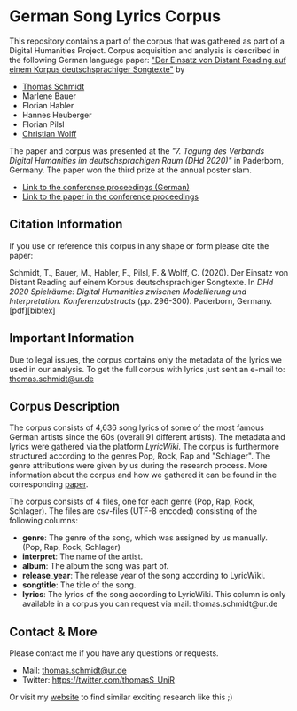 # German Song Lyrics Corpus

This repository contains a part of the corpus that was gathered as part of a Digital Humanities Project. Corpus acquisition and analysis is described in the following German language paper: 
<a href="">"Der Einsatz von Distant Reading auf einem Korpus deutschsprachiger Songtexte"</a> by 
<ul>
  <li><a href="https://www.uni-regensburg.de/sprache-literatur-kultur/medieninformatik/sekretariat-team/thomas-schmidt/index.html">Thomas Schmidt</a></li>
  <li>Marlene Bauer</li>
  <li>Florian Habler</li>
  <li>Hannes Heuberger</li>
  <li>Florian Pilsl</li>
  <li><a href="https://www.uni-regensburg.de/sprache-literatur-kultur/medieninformatik/sekretariat-team/christian-wolff/index.html">Christian Wolff</a></li> 
</ul>

The paper and corpus was presented at the <em>"7. Tagung des Verbands Digital Humanities im deutschsprachigen Raum (DHd 2020)"</em> in Paderborn, Germany.
The paper won the third prize at the annual poster slam.
<ul>
  <li><a href="https://zenodo.org/record/3666690#.Xz-cfZMzbUI">Link to the conference proceedings (German)</a></li>
  <li><a href="https://zenodo.org/record/3666690/preview/2020_DHd_BookOfAbstracts-web.pdf#page=298">Link to the paper in the conference proceedings </a></li>
</ul>

## Citation Information

If you use or reference this corpus in any shape or form please cite the paper:

Schmidt, T., Bauer, M., Habler, F., Pilsl, F. & Wolff, C. (2020). Der Einsatz von Distant Reading auf einem Korpus deutschsprachiger Songtexte. In <em>DHd 2020 Spielräume: Digital Humanities zwischen Modellierung und Interpretation. Konferenzabstracts</em> (pp. 296-300). Paderborn, Germany. [pdf][bibtex]

## Important Information

Due to legal issues, the corpus contains only the metadata of the lyrics we used in our analysis. To get the full corpus with lyrics just sent an e-mail to: thomas.schmidt@ur.de

## Corpus Description

The corpus consists of 4,636 song lyrics of some of the most famous German artists since the 60s (overall 91 different artists). The metadata and lyrics were gathered via the platform <em>LyricWiki</em>. The corpus is furthermore structured according to the genres Pop, Rock, Rap and "Schlager". The genre attributions were given by us during the research process. More information about the corpus and how we gathered it can be found in the corresponding <a href="https://de.wikipedia.org/wiki/LyricWiki">paper</a>.

The corpus consists of 4 files, one for each genre (Pop, Rap, Rock, Schlager). The files are csv-files (UTF-8 encoded) consisting of the following columns:
<ul>
  <li><b>genre</b>: The genre of the song, which was assigned by us manually. (Pop, Rap, Rock, Schlager)</li>
  <li><b>interpret</b>: The name of the artist.</li>
  <li><b>album</b>: The album the song was part of.</li>
  <li><b>release_year</b>: The release year of the song according to LyricWiki.</li>
  <li><b>songtitle</b>: The title of the song.</li>
  <li><b>lyrics</b>: The lyrics of the song according to LyricWiki. This column is only available in a corpus you can request via mail: thomas.schmidt@ur.de</li>
</ul>

## Contact & More

Please contact me if you have any questions or requests.
- Mail: thomas.schmidt@ur.de
- Twitter: https://twitter.com/thomasS_UniR

Or visit my <a href="https://www.uni-regensburg.de/sprache-literatur-kultur/medieninformatik/sekretariat-team/thomas-schmidt/index.html">website</a> to find similar exciting research like this ;)

